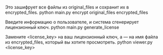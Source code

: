 Это зашифрует все файлы из original_files и сохранит их в encrypted_files.
python main.py encrypt original_files encrypted_files


Введите информацию о пользователе, и система сгенерирует лицензионный ключ.
python main.py generate_license


Замените <license_key> на ваш лицензионный ключ, а <filename> — на имя файла из encrypted_files, который вы хотите просмотреть.
python viewer.py <license_key> <filename>
